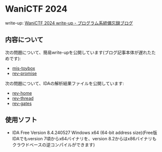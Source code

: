 # WaniCTF 2024
write-up: [WaniCTF 2024 write-up - プログラム系統備忘録ブログ](https://tan.hatenadiary.jp/entry/2024/07/08/232307)

## 内容について
次の問題について、簡易write-upを公開しています(ブログ記事本体が遅れたためです):

- [mis-toybox](mis-toybox/)
- [rev-promise](rev-promise/)

次の問題について、IDAの解析結果ファイルを公開しています:

- [rev-home](rev-home/)
- [rev-thread](rev-thread/)
- [rev-gates](rev-gates/)

## 使用ソフト
- IDA Free Version 8.4.240527 Windows x64 (64-bit address size)(Free版IDAでもversion 7頃からx64バイナリを、version 8.2からはx86バイナリもクラウドベースの逆コンパイルができます)
